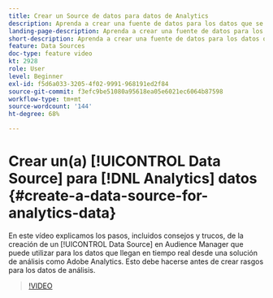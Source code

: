 ```yaml
---
title: Crear un Source de datos para datos de Analytics
description: Aprenda a crear una fuente de datos para los datos que se activan desde una solución de análisis, como Adobe Analytics. Haga esto antes de crear características para los datos de análisis.
landing-page-description: Aprenda a crear una fuente de datos para los datos que se activan desde una solución de análisis, como Adobe Analytics. Haga esto antes de crear características para los datos de análisis.
short-description: Aprenda a crear una fuente de datos para los datos que se activan desde una solución de análisis, como Adobe Analytics. Haga esto antes de crear características para los datos de análisis.
feature: Data Sources
doc-type: feature video
kt: 2928
role: User
level: Beginner
exl-id: f5d6a033-3205-4f02-9991-968191ed2f84
source-git-commit: f3efc9be51080a95618ea05e6021ec6064b87598
workflow-type: tm+mt
source-wordcount: '144'
ht-degree: 68%

---
```


# Crear un(a) [!UICONTROL Data Source] para [!DNL Analytics] datos {#create-a-data-source-for-analytics-data}

En este vídeo explicamos los pasos, incluidos consejos y trucos, de la creación de un [!UICONTROL Data Source] en Audience Manager que puede utilizar para los datos que llegan en tiempo real desde una solución de análisis como Adobe Analytics. Esto debe hacerse antes de crear rasgos para los datos de análisis.

>[!VIDEO](https://video.tv.adobe.com/v/27329/?quality=12)
